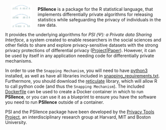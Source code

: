 <img src="README_files/img/dpe.png" align="left" height="80" vspace="8" hspace="18">

**PSIlence** is a package for the R statistical language, that implements differentially private algorithms for releasing statistics while safeguarding the privacy of individuals in the raw data.

It provides the underlying algorithms for *PSI (&Psi;): a Private data Sharing Interface*, a system created to enable researchers in the social sciences and other fields to share and explore privacy-sensitive datasets with the strong privacy protections of differential privacy ([Project](http://psiprivacy.org/about)|[Paper](https://arxiv.org/abs/1609.04340)).  However, it can be used by itself in any application needing code for differentially private mechanisms.

In order to use the `Snapping Mechanism`, you will need to have [python3](https://www.python.org/downloads/) installed, as well as have all libraries included in [snapping_requirements.txt](snapping_requirements.txt). Furthermore, you should download the [reticulate](https://rstudio.github.io/reticulate/) library, which will allow R to call python code (and thus the `Snapping Mechanism`). The included [Dockerfile](Dockerfile) can be used to create a Docker container in which to run **PSIlence**, or you can use it as a blueprint to ensure you have the software you need to run **PSIlence** outside of a container.

PSI and the PSIlence package have been developed by the [Privacy Tools Project](http://privacytools.seas.harvard.edu), an interdisciplinary research group at Harvard, MIT and Boston University.
